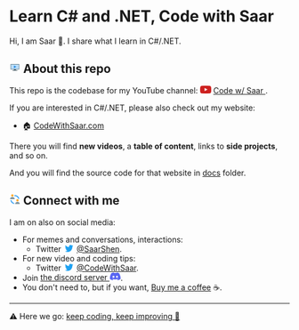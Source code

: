# Learn C# and .NET, Code with Saar

Hi, I am Saar 👋. I share what I learn in C#/.NET.

## <img src="./images/tv-show.png" width="20" alt="an icon for the text" /> About this repo

This repo is the codebase for my YouTube channel: <img src="./images/youtube-icon.200x140.png" width="20" alt="An icon of YouTube" /> [Code w/ Saar ](https://youtube.com/codewithsaar).

If you are interested in C#/.NET, please also check out my website:

  - 🏠 [CodeWithSaar.com](https://www.codewithsaar.com)

There you will find **new videos**, a **table of content**, links to **side projects**, and so on.

And you will find the source code for that website in [docs](./docs/) folder.

## <img src="./images/connected-people.png" width="20" /> Connect with me

I am on also on social media:

  * For memes and conversations, interactions:
    * Twitter <img src="./images/twitter-icon.200x140.png" width="20" /> [@SaarShen](https://twitter.com/saarshen).
  * For new video and coding tips:
    * Twitter <img src="./images/twitter-icon.200x140.png" width="20" /> [@CodeWithSaar](https://twitter.com/CodeWithSaar).
  * Join [the discord server <img src="./images/discord-icon.200x146.png" width="20" />](https://discord.gg/H8ZqDgczQb).
  * You don't need to, but if you want, [Buy me a coffee](https://www.buymeacoffee.com/codewithsaar) ☕.

---

⚠️ Here we go: [keep coding, keep improving 💪](https://www.codewithsaar.com)
